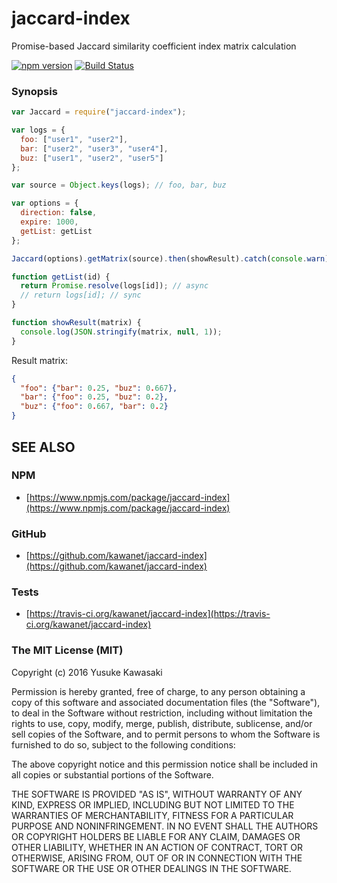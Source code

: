 # jaccard-index

Promise-based Jaccard similarity coefficient index matrix calculation

[![npm version](https://badge.fury.io/js/jaccard-index.svg)](http://badge.fury.io/js/jaccard-index) [![Build Status](https://travis-ci.org/kawanet/jaccard-index.svg?branch=master)](https://travis-ci.org/kawanet/jaccard-index)

### Synopsis

```js
var Jaccard = require("jaccard-index");

var logs = {
  foo: ["user1", "user2"],
  bar: ["user2", "user3", "user4"],
  buz: ["user1", "user2", "user5"]
};

var source = Object.keys(logs); // foo, bar, buz

var options = {
  direction: false,
  expire: 1000,
  getList: getList
};

Jaccard(options).getMatrix(source).then(showResult).catch(console.warn);

function getList(id) {
  return Promise.resolve(logs[id]); // async
  // return logs[id]; // sync
}

function showResult(matrix) {
  console.log(JSON.stringify(matrix, null, 1));
}
```

Result matrix:

```json
{
  "foo": {"bar": 0.25, "buz": 0.667},
  "bar": {"foo": 0.25, "buz": 0.2},
  "buz": {"foo": 0.667, "bar": 0.2}
}
```

## SEE ALSO

### NPM

- [https://www.npmjs.com/package/jaccard-index](https://www.npmjs.com/package/jaccard-index)

### GitHub

- [https://github.com/kawanet/jaccard-index](https://github.com/kawanet/jaccard-index)

### Tests

- [https://travis-ci.org/kawanet/jaccard-index](https://travis-ci.org/kawanet/jaccard-index)

### The MIT License (MIT)

Copyright (c) 2016 Yusuke Kawasaki

Permission is hereby granted, free of charge, to any person obtaining a copy
of this software and associated documentation files (the "Software"), to deal
in the Software without restriction, including without limitation the rights
to use, copy, modify, merge, publish, distribute, sublicense, and/or sell
copies of the Software, and to permit persons to whom the Software is
furnished to do so, subject to the following conditions:

The above copyright notice and this permission notice shall be included in all
copies or substantial portions of the Software.

THE SOFTWARE IS PROVIDED "AS IS", WITHOUT WARRANTY OF ANY KIND, EXPRESS OR
IMPLIED, INCLUDING BUT NOT LIMITED TO THE WARRANTIES OF MERCHANTABILITY,
FITNESS FOR A PARTICULAR PURPOSE AND NONINFRINGEMENT. IN NO EVENT SHALL THE
AUTHORS OR COPYRIGHT HOLDERS BE LIABLE FOR ANY CLAIM, DAMAGES OR OTHER
LIABILITY, WHETHER IN AN ACTION OF CONTRACT, TORT OR OTHERWISE, ARISING FROM,
OUT OF OR IN CONNECTION WITH THE SOFTWARE OR THE USE OR OTHER DEALINGS IN THE
SOFTWARE.

